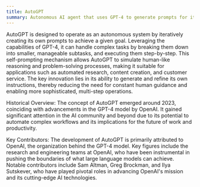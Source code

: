 ```yaml
---
title: AutoGPT
summary: Autonomous AI agent that uses GPT-4 to generate prompts for itself, enabling it to complete tasks with minimal human intervention.
---
```

AutoGPT is designed to operate as an autonomous system by iteratively creating its own prompts to achieve a given goal. Leveraging the capabilities of GPT-4, it can handle complex tasks by breaking them down into smaller, manageable subtasks, and executing them step-by-step. This self-prompting mechanism allows AutoGPT to simulate human-like reasoning and problem-solving processes, making it suitable for applications such as automated research, content creation, and customer service. The key innovation lies in its ability to generate and refine its own instructions, thereby reducing the need for constant human guidance and enabling more sophisticated, multi-step operations.

Historical Overview: 
The concept of AutoGPT emerged around 2023, coinciding with advancements in the GPT-4 model by OpenAI. It gained significant attention in the AI community and beyond due to its potential to automate complex workflows and its implications for the future of work and productivity.

Key Contributors: 
The development of AutoGPT is primarily attributed to OpenAI, the organization behind the GPT-4 model. Key figures include the research and engineering teams at OpenAI, who have been instrumental in pushing the boundaries of what large language models can achieve. Notable contributors include Sam Altman, Greg Brockman, and Ilya Sutskever, who have played pivotal roles in advancing OpenAI's mission and its cutting-edge AI technologies.
